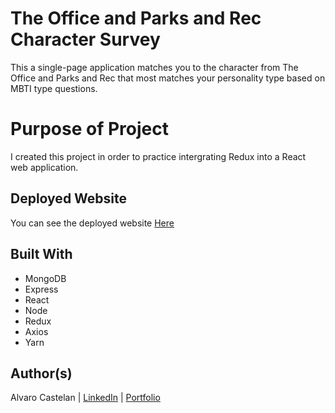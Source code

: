 
# The Office and Parks and Rec Character Survey
This a single-page application matches you to the character from The Office and Parks and Rec that most matches your personality type based on MBTI type questions.

# Purpose of Project
I created this project in order to practice intergrating Redux into a React web application. 

## Deployed Website
You can see the deployed website [Here](https://gentle-escarpment-99587.herokuapp.com/)

## Built With
+ MongoDB 
+ Express
+ React
+ Node
+ Redux 
+ Axios
+ Yarn

## Author(s)
Alvaro Castelan | [LinkedIn](https://www.linkedin.com/in/alvarocastelan) | [Portfolio](alvarocastelan.com)



